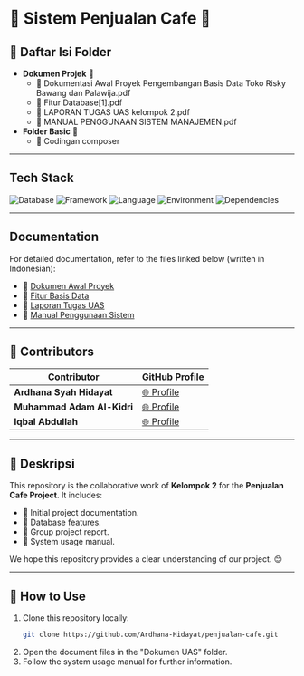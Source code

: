 # 🌟 Sistem Penjualan Cafe 🌟

## 📂 Daftar Isi Folder
- **Dokumen Projek** 📄
  - 📘 Dokumentasi Awal Proyek Pengembangan Basis Data Toko Risky Bawang dan Palawija.pdf
  - 📙 Fitur Database[1].pdf
  - 📗 LAPORAN TUGAS UAS kelompok 2.pdf
  - 📕 MANUAL PENGGUNAAN SISTEM MANAJEMEN.pdf
- **Folder Basic** 📁
  - 🔧 Codingan composer

---

## Tech Stack
![Database](https://img.shields.io/badge/database-MySQL-green) ![Framework](https://img.shields.io/badge/framework-Yii2-blue) ![Language](https://img.shields.io/badge/language-PHP-blue) ![Environment](https://img.shields.io/badge/environment-XAMPP-orange) ![Dependencies](https://img.shields.io/badge/dependencies-Composer-yellow)

---

## Documentation
For detailed documentation, refer to the files linked below (written in Indonesian):

- 📘 [Dokumen Awal Proyek](#)
- 📙 [Fitur Basis Data](#)
- 📗 [Laporan Tugas UAS](#)
- 📕 [Manual Penggunaan Sistem](#)

---

## 🤝 Contributors
| Contributor       | GitHub Profile                                  |
|-------------------|------------------------------------------------|
| **Ardhana Syah Hidayat**  | [🌐 Profile](https://github.com/Ardhana-Hidayat) |
| **Muhammad Adam Al-Kidri**      | [🌐 Profile](https://github.com/Adamlki)    |
| **Iqbal Abdullah**      | [🌐 Profile](https://github.com/Adzer2605)    |

---

## 📝 Deskripsi
This repository is the collaborative work of **Kelompok 2** for the **Penjualan Cafe Project**. It includes:
- 📌 Initial project documentation.
- 📌 Database features.
- 📌 Group project report.
- 📌 System usage manual.

We hope this repository provides a clear understanding of our project. 😊

---

## 🚀 How to Use
1. Clone this repository locally:
   ```bash
   git clone https://github.com/Ardhana-Hidayat/penjualan-cafe.git
   ```
2. Open the document files in the "Dokumen UAS" folder.
3. Follow the system usage manual for further information.
